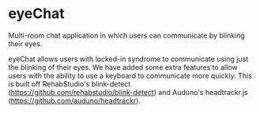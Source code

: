 # eyeChat
Multi-room chat application in which users can communicate by blinking their eyes.

eyeChat allows users with locked-in syndrome to communicate using just the blinking of their eyes. We have added some extra features to allow users with the ability to use a keyboard to communicate more quickly. This is built off RehabStudio's blink-detect (https://github.com/rehabstudio/blink-detect) and Auduno's headtrackr.js (https://github.com/auduno/headtrackr).
